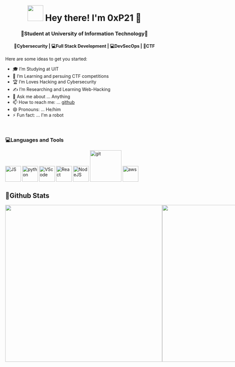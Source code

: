 <h1 align="center"> <img src="https://media.discordapp.net/attachments/871393677304553473/896455328420479026/77631-bee-lounging.gif" width="50"> Hey there! I'm 0xP21 👋 </img> </h1>
<h3 align="center">🏫Student at University of Information Technology🏫</h3>
<h4 align="center">🔐Cybersecurity | 💻Full Stack Development | 💻DevSecOps | 🚩CTF</h4>

<!--<img src="https://user-images.githubusercontent.com/33517160/217376118-ca46862b-4369-4ccd-8e06-c86a7b58698e.gif" alt="gif" style="width:100%" align="left"></img>-->

Here are some ideas to get you started:
- 🎓 I’m Studying at UIT
- 🌱 I’m Learning and persuing CTF competitions
- 🏆 I’m Loves Hacking and Cybersecurity
- ✍️ I’m Researching and Learning Web-Hacking
- 💬 Ask me about ... Anything
- 📫 How to reach me: ... [github](https://github.com/0xP21)
- 😄 Pronouns: ... He/him
- ⚡ Fun fact: ... I'm a robot
<br /> 

### 💻Languages and Tools

<div>
  <img src="https://media3.giphy.com/media/ln7z2eWriiQAllfVcn/200w.webp" alt="JS" width="50"></img>
  <img src="https://i.giphy.com/media/LMt9638dO8dftAjtco/200.webp" alt="python" width="50"></img>
  <img src="https://i.giphy.com/media/IdyAQJVN2kVPNUrojM/200.webp" alt="VScode" width="50"></img>
  <img src="https://camo.githubusercontent.com/cda2bff49eb0cd388393e08dd91cc3cf461f095e387d3fdcb8648ab0418010aa/68747470733a2f2f692e67697068792e636f6d2f6d656469612f654e41736a4f353574506267616f72376d612f323030772e77656270" alt="React" width="50"></img>
  <img src="https://media3.giphy.com/media/kdFc8fubgS31b8DsVu/giphy.webp" alt="NodeJS" width="50"></img>
  <img src="https://media.giphy.com/media/kH1DBkPNyZPOk0BxrM/giphy.gif" alt="git" width="100"></img>
  <img src="https://cdn.svgporn.com/logos/aws.svg" alt="aws" width="50"></img>
</div>

<!-- [![Top Langs](https://github-readme-stats.vercel.app/api/top-langs/?username=0xP21&layout=compact)](https://github.com/0xP21/github-readme-stats) <br/> -->
<!-- <details> -->
<!--  <summary><h2>📜Github Stats</h2></summary> -->
<h2>📜Github Stats</h2>
  <p align="left" style="display: flex">
      <img src="https://github-readme-stats.vercel.app/api?username=0xP21&show_icons=true&theme=tokyonight&" width="500px" align="center">
      <br><br>
      <img src="http://github-profile-summary-cards.vercel.app/api/cards/profile-details?username=0xP21&theme=tokyonight" width="500px" align="center">
  </p>
<!-- </details> -->

